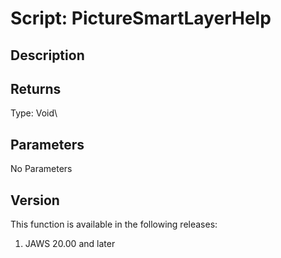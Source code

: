 # Script: PictureSmartLayerHelp

## Description

## Returns

Type: Void\

## Parameters

No Parameters

## Version

This function is available in the following releases:

1.  JAWS 20.00 and later
